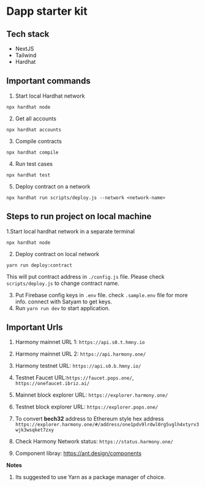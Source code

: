 # Dapp starter kit

## Tech stack
- NextJS
- Tailwind
- Hardhat



## Important commands


1. Start local Hardhat network
```
npx hardhat node
```

2. Get all accounts
```
npx hardhat accounts
```

3. Compile contracts
```
npx hardhat compile
```

4. Run test cases
```
npx hardhat test
```

5. Deploy contract on a network
```
npx hardhat run scripts/deploy.js --network <network-name>
```

## Steps to run project on local machine

1.Start local hardhat network in a separate terminal
```
npx hardhat node
```
2. Deploy contract on local network
```
yarn run deploy:contract
```
This will put contract address in `./config.js` file. Please check `scripts/deploy.js` to change contract name.

3. Put Firebase config keys in `.env` file. check `.sample.env` file for more info. connect with Satyam to get keys.
4. Run `yarn run dev` to start application.


## Important Urls

1. Harmony mainnet URL 1: `https://api.s0.t.hmny.io`
2. Harmony mainnet URL 2: `https://api.harmony.one/`
3. Harmony testnet URL: `https://api.s0.b.hmny.io/`
4. Testnet Faucet URL:`https://faucet.pops.one/`, `https://onefaucet.ibriz.ai/`
1. Mainnet block explorer URL: `https://explorer.harmony.one/`
2. Testnet block explorer URL: `https://explorer.pops.one/`
3. To convert **bech32** address to Ethereum style hex address
`https://explorer.harmony.one/#/address/one1pdv9lrdwl0rg5vglh4xtyrv3wjk3wsqket7zxy`

4. Check Harmony Network status: `https://status.harmony.one/`
5. Component libray: https://ant.design/components


**Notes**

1. Its suggested to use Yarn as a package manager of choice.